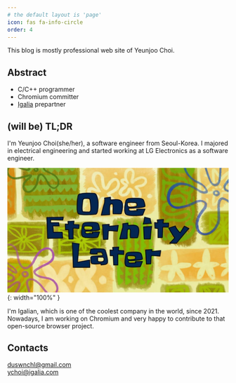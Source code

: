 ```yaml
---
# the default layout is 'page'
icon: fas fa-info-circle
order: 4
---
```


This blog is mostly professional web site of Yeunjoo Choi.

## Abstract
- C/C++ programmer
- Chromium committer
- [Igalia](https://www.igalia.com/) prepartner

## (will be) TL;DR
I'm Yeunjoo Choi(she/her), a software engineer from Seoul-Korea. I majored in
electrical engineering and started working at LG Electronics as a software
engineer.

![eternity](/assets/img/eternity.jpg){: width="100%" }

I'm Igalian, which is one of the coolest company in the world, since 2021.
Nowadays, I am working on Chromium and very happy to contribute to that
open-source browser project.

## Contacts
duswnchl@gmail.com<br>
ychoi@igalia.com
